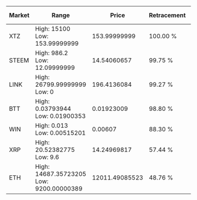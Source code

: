 | Market | Range | Price| Retracement | Doubles to 50% |
| --- | --- | --- | --- | --- |
| XTZ | High: 15100<br />Low: 153.99999999 | 153.99999999 | 100.00 % | 49.53 |
| STEEM | High: 986.2<br />Low: 12.09999999 | 14.54060657 | 99.75 % | 34.33 |
| LINK | High: 26799.99999999<br />Low: 0 | 196.4136084 | 99.27 % | 68.22 |
| BTT | High: 0.03793944<br />Low: 0.01900353 | 0.01923009 | 98.80 % | 1.48 |
| WIN | High: 0.013<br />Low: 0.00515201 | 0.00607 | 88.30 % | 1.50 |
| XRP | High: 20.52382775<br />Low: 9.6 | 14.24969817 | 57.44 % | 1.06 |
| ETH | High: 14687.35723205<br />Low: 9200.00000389 | 12011.49085523 | 48.76 % | 0.00 |
